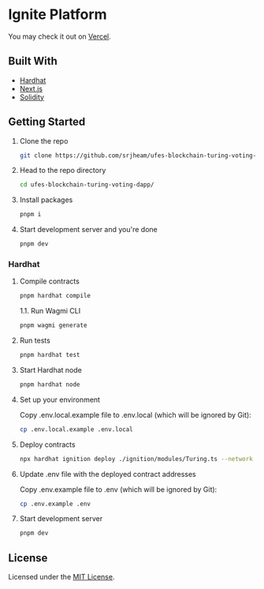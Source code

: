 # Ignite Platform

You may check it out on [Vercel](https://ignite-platform-sand.vercel.app/).

## Built With

* [Hardhat](https://hardhat.org/)
* [Next.js](https://nextjs.org/)
* [Solidity](https://docs.soliditylang.org/)

## Getting Started

1. Clone the repo

    ```bash
    git clone https://github.com/srjheam/ufes-blockchain-turing-voting-dapp.git
    ```

2. Head to the repo directory

    ```bash
    cd ufes-blockchain-turing-voting-dapp/
    ```

3. Install packages

    ```bash
    pnpm i
    ```

5. Start development server and you're done

    ```bash
    pnpm dev
    ```

### Hardhat

1. Compile contracts

    ```bash
    pnpm hardhat compile
    ```

    1.1. Run Wagmi CLI

    ```bash
    pnpm wagmi generate
    ```

2. Run tests

    ```bash
    pnpm hardhat test
    ```

3. Start Hardhat node

    ```bash
    pnpm hardhat node
    ```

4. Set up your environment

    Copy .env.local.example file to .env.local (which will be ignored by Git):
    
    ```bash
    cp .env.local.example .env.local
    ```

5. Deploy contracts

    ```bash
    npx hardhat ignition deploy ./ignition/modules/Turing.ts --network localhost
    ```

6. Update .env file with the deployed contract addresses

    Copy .env.example file to .env (which will be ignored by Git):
    
    ```bash
    cp .env.example .env
    ```

7. Start development server

    ```bash
    pnpm dev
    ```

## License

Licensed under the [MIT License](./LICENSE).
